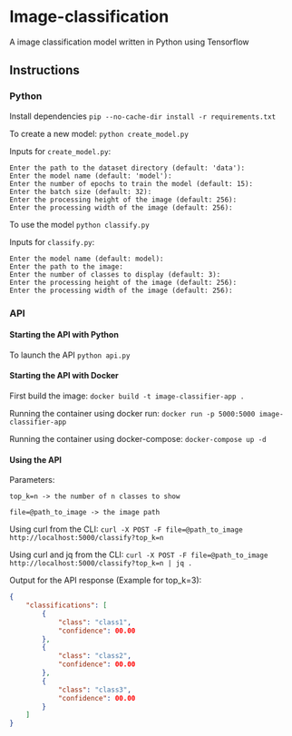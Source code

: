 # Image-classification

A image classification model written in Python using Tensorflow

## Instructions

### Python

Install dependencies `pip --no-cache-dir install -r requirements.txt`

To create a new model: `python create_model.py`

Inputs for `create_model.py`:

```text
Enter the path to the dataset directory (default: 'data'):
Enter the model name (default: 'model'):
Enter the number of epochs to train the model (default: 15):
Enter the batch size (default: 32):
Enter the processing height of the image (default: 256):
Enter the processing width of the image (default: 256):
```

To use the model `python classify.py`

Inputs for `classify.py`:

```text
Enter the model name (default: model):
Enter the path to the image:
Enter the number of classes to display (default: 3):
Enter the processing height of the image (default: 256):
Enter the processing width of the image (default: 256):
```

### API

#### Starting the API with Python

To launch the API `python api.py`

#### Starting the API with Docker

First build the image: `docker build -t image-classifier-app .`

Running the container using docker run: `docker run -p 5000:5000 image-classifier-app`

Running the container using docker-compose: `docker-compose up -d`

#### Using the API

Parameters:

```text
top_k=n -> the number of n classes to show

file=@path_to_image -> the image path
```

Using curl from the CLI: `curl -X POST -F file=@path_to_image http://localhost:5000/classify?top_k=n`

Using curl and jq from the CLI: `curl -X POST -F file=@path_to_image http://localhost:5000/classify?top_k=n | jq .`

Output for the API response (Example for top_k=3):

```json
{
    "classifications": [
        {
            "class": "class1",
            "confidence": 00.00
        },
        {
            "class": "class2",
            "confidence": 00.00
        },
        {
            "class": "class3",
            "confidence": 00.00
        }
    ]
}
```
